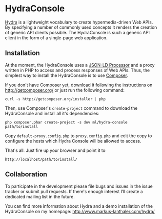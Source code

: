 HydraConsole
============

[Hydra][1] is a lightweight vocabulary to create hypermedia-driven Web APIs.
By specifying a number of commonly used concepts it renders the creation of
generic API clients possible. The HydraConsole is such a generic API client
in the form of a single-page web application.


Installation
------------

At the moment, the HydraConsole uses a [JSON-LD Processor][2] and a proxy
written in PHP to access and process responses of Web APIs. Thus, the
simplest way to install the HydraConsole is to use [Composer][3].

If you don't have Composer yet, download it following the instructions on
http://getcomposer.org/ or just run the following command:

    curl -s http://getcomposer.org/installer | php

Then, use Composer's `create-project` command to download the HydraConsole
and install all it's dependencies:

    php composer.phar create-project -s dev ml/hydra-console path/to/install

Copy `default-proxy.config.php` to `proxy.config.php` and edit the copy to
configure the hosts which Hydra Console will be allowed to access.

That's all. Just fire up your browser and point it to

    http://localhost/path/to/install/


Collaboration
------------

To participate in the development please file bugs and issues in the
issue tracker or submit pull requests. If there's enough interest I'll
create a dedicated mailing list in the future.

You can find more information about Hydra and a demo installation of the
HydraConsole on my homepage: http://www.markus-lanthaler.com/hydra/


[1]: http://www.markus-lanthaler.com/hydra/
[2]: http://m.lanthi.com/json-ld
[3]: http://getcomposer.org/
